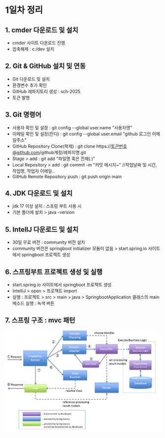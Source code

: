 # 1일차 정리


## 1. cmder 다운로드 및 설치
- cmder 사이트 다운로드 진행
- 압축해제 : c:/dev 설치


## 2. Git & GitHub 설치 및 연동
- Git 다운로드 및 설치
- 환경변수 추가 확인 
- GitHub 레파지토리 생성  : sch-2025
- 토큰 발행 


## 3. Git 명령어
- 사용자 확인 및 설정 : git config --global user.name "사용자명"
- 이메일 확인 및 설정(잔디) : git config --global user.email "github 로그인 이메일주소"
- GitHub Repository Clone(복제) : git clone https://토큰번호@github.com/github계정/레파지명.git
- Stage > add : git add "파일명 혹은 전체(.)"
- Local Repository > add : git commit -m "커밋 메시지~" //작업날짜 및 시간, 작업명, 작업자 이메일..
- GitHub Remote Repository push : git push origin main

## 4. JDK 다운로드 및 설치
- jdk 17 이상 설치 : 스프링 부트 사용 시
- 기본 폴더에 설치 > java -version

## 5. IntellJ 다운로드 및 설치
- 30일 무료 버전 : community 버전 설치
- community 버전은 springboot initializer 모듈이 없음 > start.spring.io 사이트에서 springboot 프로젝트 생성 

## 6. 스프링부트 프로젝트 생성 및 실행
- start.spring.io 사이트에서 springboot 프로젝트 생성 
- IntelliJ > open > 프로젝트 import
- 실행 : 프로젝트 > src > main > java > SpringbootApplication 클래스의 main 메소드 실행 : 녹색 버튼

## 7. 스프링 구조 : mvc 패턴
<img src="images/mvc.png" width="600">











